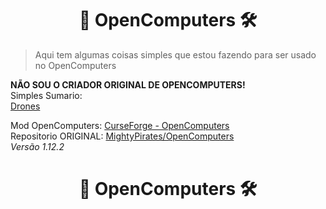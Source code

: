 <link rel="shortcut icon" type="image/x-icon" href="favicon.ico">
<h1 align="center">🧰 OpenComputers 🛠</h1>

> Aqui tem algumas coisas simples que estou fazendo para ser usado no OpenComputers

**NÃO SOU O CRIADOR ORIGINAL DE OPENCOMPUTERS!**<br>
Simples Sumario:<br>
<a href="Drones">Drones</a>


Mod OpenComputers: <a href="https://www.curseforge.com/minecraft/mc-mods/opencomputers">CurseForge - OpenComputers</a><br>
Repositorio ORIGINAL: <a href="https://github.com/MightyPirates/OpenComputers">MightyPirates/OpenComputers</a><br>
<i>Versão 1.12.2</i>
<h1 align="center">🧰 OpenComputers 🛠</h1>

